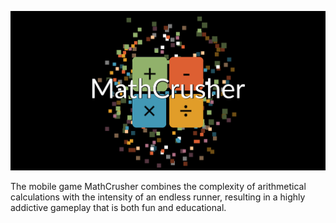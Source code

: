 ![WebsiteBanner](/WebsiteBanner.png)

The mobile game MathCrusher combines the complexity of arithmetical calculations with the intensity of an endless runner, resulting in a highly addictive gameplay that is both fun and educational.

